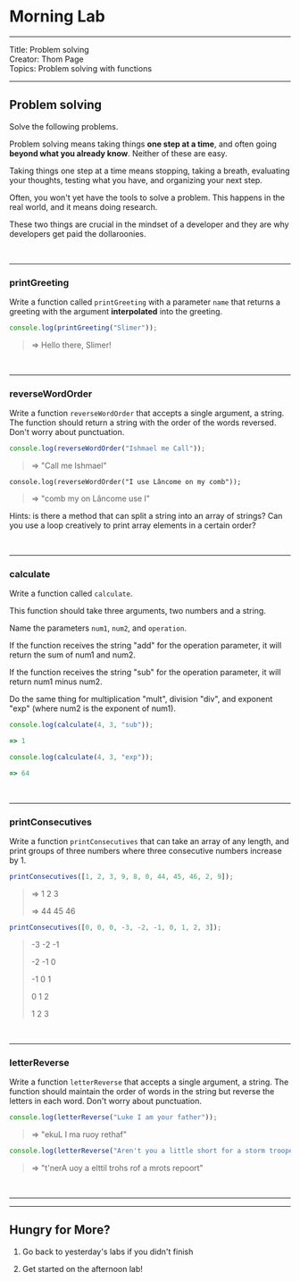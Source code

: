 

# Morning Lab

<hr>
Title: Problem solving<br>
Creator: Thom Page<br>
Topics: Problem solving with functions<br>
<hr>

## Problem solving

Solve the following problems.

Problem solving means taking things **one step at a time**, and often going **beyond what you already know**. Neither of these are easy.

Taking things one step at a time means stopping, taking a breath, evaluating your thoughts, testing what you have, and organizing your next step.

Often, you won't yet have the tools to solve a problem. This happens in the real world, and it means doing research. 

These two things are crucial in the mindset of a developer and they are why developers get paid the dollaroonies.

<br>
<hr>

### printGreeting

Write a function called `printGreeting` with a parameter `name` that returns a greeting with the argument **interpolated** into the greeting.

```javascript
console.log(printGreeting("Slimer"));
```

> => Hello there, Slimer!

<br>
<hr>

### reverseWordOrder

Write a function `reverseWordOrder` that accepts a single argument, a string. The function should return a string with the order of the words reversed. Don't worry about punctuation.

```javascript
console.log(reverseWordOrder("Ishmael me Call"));
```

> => "Call me Ishmael"


```
console.log(reverseWordOrder("I use Lâncome on my comb"));
```

> => "comb my on Lâncome use I"

Hints: is there a method that can split a string into an array of strings? Can you use a loop creatively to print array elements in a certain order?

<br>
<hr>

### calculate

Write a function called `calculate`.

This function should take three arguments, two numbers and a string.

Name the parameters `num1`, `num2`, and `operation`.

If the function receives the string "add" for the operation parameter, it will return the sum of num1 and num2.

If the function receives the string "sub" for the operation parameter, it will return num1 minus num2.

Do the same thing for multiplication "mult", division "div", and exponent "exp" (where num2 is the exponent of num1).

```javascript
console.log(calculate(4, 3, "sub"));

=> 1
```

```javascript
console.log(calculate(4, 3, "exp"));

=> 64
```

<br>
<hr>

### printConsecutives
 
Write a function `printConsecutives` that can take an array of any length, and print groups of three numbers where three consecutive numbers increase by 1.

```javascript
printConsecutives([1, 2, 3, 9, 8, 0, 44, 45, 46, 2, 9]);
```
> => 1 2 3
> 
> => 44 45 46

```javascript
printConsecutives([0, 0, 0, -3, -2, -1, 0, 1, 2, 3]);
```

> -3 -2 -1
> 
> -2 -1 0
> 
> -1 0 1
> 
> 0 1 2
> 
> 1 2 3

<br>
<hr>

### letterReverse

Write a function `letterReverse` that accepts a single argument, a string. The function should maintain the order of words in the string but reverse the letters in each word. Don't worry about punctuation.

```javascript
console.log(letterReverse("Luke I am your father"));
```
> => "ekuL I ma ruoy rethaf"

```javascript
console.log(letterReverse("Aren't you a little short for a storm trooper"));
```

> => "t'nerA uoy a elttil trohs rof a mrots repoort"

<br>
<hr>
<hr>


## Hungry for More?

1. Go back to yesterday's labs if you didn't finish 

1. Get started on the afternoon lab!

